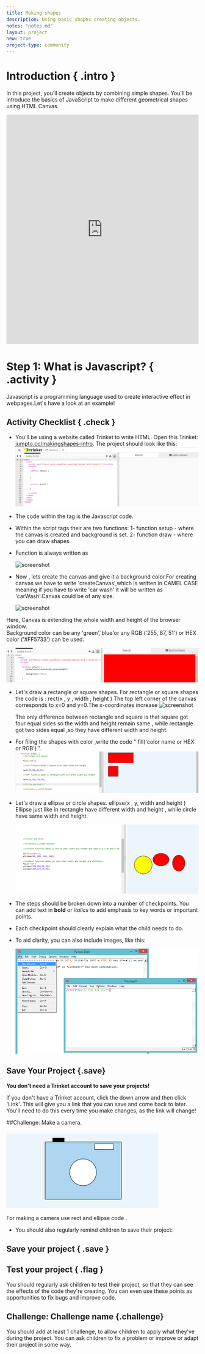 ```yaml
---
title: Making shapes
description: Using basic shapes creating objects.
notes: "notes.md"
layout: project
new: true
project-type: community
---
```


# Introduction { .intro }

In this project, you'll create objects by combining simple shapes. You'll be introduce the basics of JavaScript to make different geometrical shapes using HTML Canvas.

<iframe src="https://trinket.io/embed/html/cfe39e41f3?outputOnly=true" width="100%" height="600" frameborder="0" marginwidth="0" marginheight="0" allowfullscreen></iframe>

# Step 1: What is Javascript? { .activity }

Javascript is a programming language used to create interactive effect in webpages.Let's have a look at an example!

## Activity Checklist { .check }
+ You'll be using a website called Trinket to write HTML. Open this Trinket: <a href="https://trinket.io/embed/html/50ddc249a1"  target="_blank">jumpto.cc/makingshapes-intro</a>.
	The project should look like this:
	![screenshot](images/java1.png)
+ The code within the <script> </script> tag is the Javascript code.
+ Within the script tags their are two functions: 
	1- function setup - where the canvas is created and background is set. 
	2- function draw - where you can draw shapes.
+ Function is always written as 
	
	![screenshot](images/javafunc.png)
	
+ Now , lets create the canvas and give it a background color.For creating canvas we have to write 'createCanvas',which is written in  CAMEL CASE meaning if you have to write 'car wash' it will be written as 'carWash'.Canvas could be of any size.
	
	![screenshot](images/javafunc1.png)

 Here, Canvas is extending the whole width and height of the browser window.	
 Background color can be any 'green','blue'or any RGB ('255, 87, 51') or HEX color ('#FF5733') can be used.
 	
   ![screenshot](images/java2.png)

+ Let's draw a rectangle  or square shapes.
  For rectangle or square shapes the code is :
  rect(x , y , width , height )
  The top left corner of the canvas corresponds to x=0 and y=0.The x-coordinates increase
  ![screenshot](images/coordinate.png)
  
  The only difference between rectangle and square is that square got four equal sides so the width and height remain same , while       rectangle got two sides equal ,so they have different width and height. 
 + For filing the shapes with color ,write the code " fill('color name or HEX or RGB') ".
	![screenshot](images/rect.png)

+ Let's draw a ellipse or circle shapes.
   ellipse(x , y, width and height )
   Ellipse just like in rectangle have different width and height , while circle have same width and height.
   
   ![screenshot](images/ellipse.png)

+ The steps should be broken down into a number of checkpoints. You can add text in __bold__ or _italics_ to add emphasis to key words or important points.

+ Each checkpoint should clearly explain what the child needs to do.

+ To aid clarity, you can also include images, like this:

	![screenshot](images/image.png)
	
## Save Your Project {.save}

__You don't need a Trinket account to save your projects!__ 

If you don't have a Trinket account, click the down arrow and then click 'Link'. This will give you a link that you can save and come back to later. You'll need to do this every time you make changes, as the link will change!

##Challenge: Make a camera.

![screenshot](images/cam1.png)

For making a camera use rect and ellipse code .

+ You should also regularly remind children to save their project:

## Save your project { .save }

## Test your project { .flag }
You should regularly ask children to test their project, so that they can see the effects of the code they're creating. You can even use these points as opportunities to fix bugs and improve code.

## Challenge: Challenge name {.challenge}
You should add at least 1 challenge, to allow children to apply what they've during the project. You can ask children to fix a problem or improve or adapt their project in some way. 
